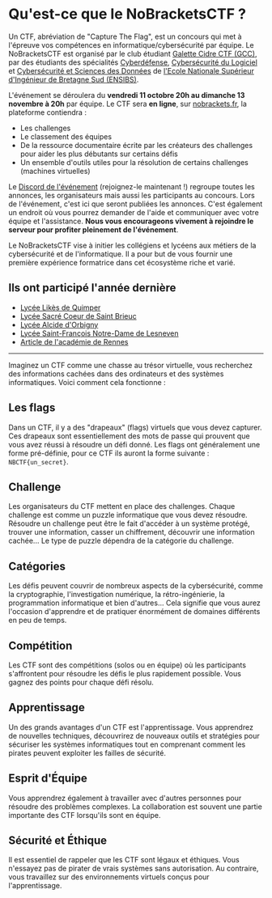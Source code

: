 # Qu'est-ce que le NoBracketsCTF ?

Un CTF, abréviation de "Capture The Flag", est un concours qui met à l'épreuve vos compétences en informatique/cybersécurité par équipe. Le NoBracketsCTF est organisé par le club étudiant [Galette Cidre CTF (GCC)](https://gcc-ensibs.fr/), par des étudiants des spécialités [Cyberdéfense](https://www-ensibs.univ-ubs.fr/fr/formations/formations/diplome-d-ingenieur-DI/sciences-technologies-sante-STS/diplome-d-ingenieur-cyberdefense-ICYB00_213.html), [Cybersécurité du Logiciel](https://www-ensibs.univ-ubs.fr/fr/formations/formations/diplome-d-ingenieur-DI/sciences-technologies-sante-STS/diplome-d-ingenieur-cybersecurite-du-logiciel-IINF00_207.html) et [Cybersécurité et Sciences des Données](https://www-ensibs.univ-ubs.fr/fr/formations/formations/diplome-d-ingenieur-DI/sciences-technologies-sante-STS/diplome-d-ingenieur-cybersecurite-et-sciences-des-donnees-KWW171GO.html) 
 de [l'Ecole Nationale Supérieur d'Ingénieur de Bretagne Sud (ENSIBS)](https://www-ensibs.univ-ubs.fr/fr/index.html).

L'événement se déroulera du **vendredi 11 octobre 20h au dimanche 13 novembre à 20h** par équipe. Le CTF sera **en ligne**, sur [nobrackets.fr](https://nobrackets.fr), la plateforme contiendra :
- Les challenges
- Le classement des équipes
- De la ressource documentaire écrite par les créateurs des challenges pour aider les plus débutants sur certains défis
- Un ensemble d'outils utiles pour la résolution de certains challenges (machines virtuelles)

Le [Discord de l'événement](https://discord.gg/njcQxMEkNQ) (rejoignez-le maintenant !) regroupe toutes les annonces, les organisateurs mais aussi les participants au concours. Lors de l'événement, c'est ici que seront publiées les annonces. C'est également un endroit où vous pourrez demander de l'aide et communiquer avec votre équipe et l'assistance. **Nous vous encourageons vivement à rejoindre le serveur pour profiter pleinement de l'événement**.

Le NoBracketsCTF vise à initier les collégiens et lycéens aux métiers de la cybersécurité et de l'informatique. Il a pour but de vous fournir une première expérience formatrice dans cet écosystème riche et varié.

## Ils ont participé l'année dernière

- [Lycée Likès de Quimper](https://lycee-pro.likes.org/2023/11/27/participation-des-eleves-a-la-competition-no-brackets-ctf-capture-the-flag/)
- [Lycée Sacré Coeur de Saint Brieuc](https://www.styves-sacrecoeurlasalle.bzh/actualites/2023-11-pour-notre-securite-reperons-les-defenseurs-de-demain)
- [Lycée Alcide d'Orbigny](https://alcide-orbigny.paysdelaloire.e-lyco.fr/le-sport-au-lycee/4-lyceens-se-qualifient-pour-la-finale-dun-challenge-de-cybersecurite/)
- [Lycée Saint-François Notre-Dame de Lesneven](https://www.letelegramme.fr/finistere/lesneven-29260/lesneven-cinq-lyceens-de-saint-francois-notre-dame-qualifies-pour-une-competition-cyber-a-rennes-6470487.php)
- [Article de l'académie de Rennes](https://www.ac-rennes.fr/la-ministre-sylvie-retailleau-a-rennes-a-l-occasion-de-l-european-cyber-week-124338)

---

Imaginez un CTF comme une chasse au trésor virtuelle, vous recherchez des informations cachées dans des ordinateurs et des systèmes informatiques. Voici comment cela fonctionne :

## Les flags

Dans un CTF, il y a des "drapeaux" (flags) virtuels que vous devez capturer. Ces drapeaux sont essentiellement des mots de passe qui prouvent que vous avez réussi à résoudre un défi donné. Les flags ont généralement une forme pré-définie, pour ce CTF ils auront la forme suivante : `NBCTF{un_secret}`.

## Challenge

Les organisateurs du CTF mettent en place des challenges. Chaque challenge est comme un puzzle informatique que vous devez résoudre. Résoudre un challenge peut être le fait d'accéder à un système protégé, trouver une information, casser un chiffrement, découvrir une information cachée... Le type de puzzle dépendra de la catégorie du challenge.

## Catégories

Les défis peuvent couvrir de nombreux aspects de la cybersécurité, comme la cryptographie, l'investigation numérique, la rétro-ingénierie, la programmation informatique et bien d'autres... Cela signifie que vous aurez l'occasion d'apprendre et de pratiquer énormément de domaines différents en peu de temps.

## Compétition

Les CTF sont des compétitions (solos ou en équipe) où les participants s'affrontent pour résoudre les défis le plus rapidement possible. Vous gagnez des points pour chaque défi résolu.

## Apprentissage

Un des grands avantages d'un CTF est l'apprentissage. Vous apprendrez de nouvelles techniques, découvrirez de nouveaux outils et stratégies pour sécuriser les systèmes informatiques tout en comprenant comment les pirates peuvent exploiter les failles de sécurité.

## Esprit d'Équipe

Vous apprendrez également à travailler avec d'autres personnes pour résoudre des problèmes complexes. La collaboration est souvent une partie importante des CTF lorsqu'ils sont en équipe.

## Sécurité et Éthique

Il est essentiel de rappeler que les CTF sont légaux et éthiques. Vous n'essayez pas de pirater de vrais systèmes sans autorisation. Au contraire, vous travaillez sur des environnements virtuels conçus pour l'apprentissage.
